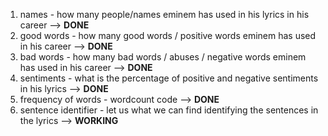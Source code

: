 1. names - how many people/names eminem has used in his lyrics in his career --> **DONE**
2. good words - how many good words / positive words eminem has used in his career --> **DONE**
3. bad words - how many bad words / abuses / negative words eminem has used in his career --> **DONE**
4. sentiments - what is the percentage of positive and negative sentiments in his lyrics --> **DONE**
5. frequency of words - wordcount code --> **DONE**
6. sentence identifier - let us what we can find identifying the sentences in the lyrics --> **WORKING**
